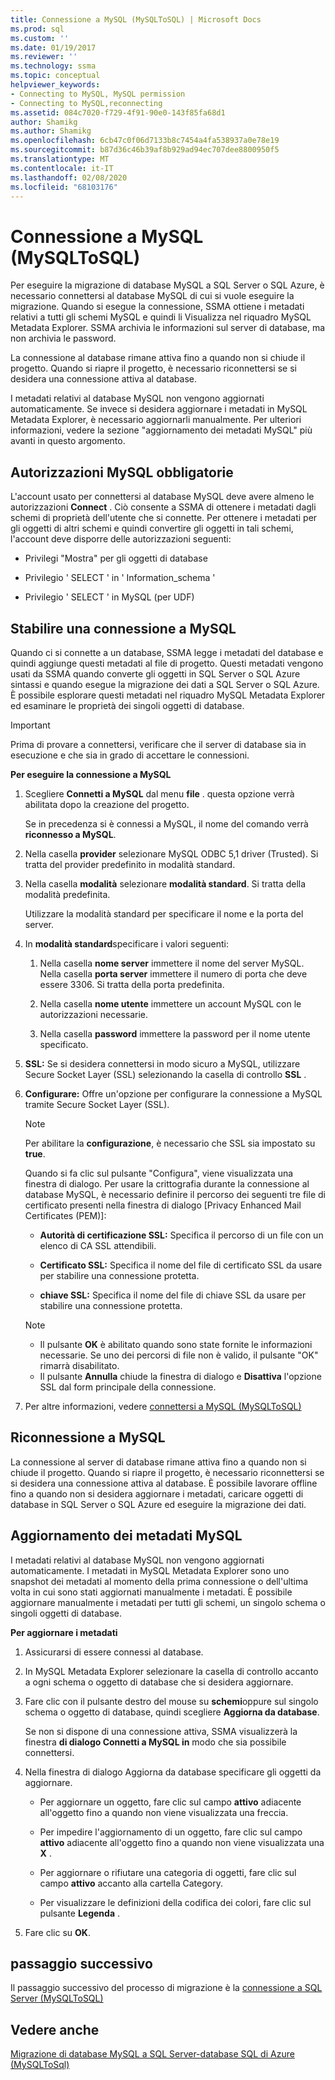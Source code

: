 ```yaml
---
title: Connessione a MySQL (MySQLToSQL) | Microsoft Docs
ms.prod: sql
ms.custom: ''
ms.date: 01/19/2017
ms.reviewer: ''
ms.technology: ssma
ms.topic: conceptual
helpviewer_keywords:
- Connecting to MySQL, MySQL permission
- Connecting to MySQL,reconnecting
ms.assetid: 084c7020-f729-4f91-90e0-143f85fa68d1
author: Shamikg
ms.author: Shamikg
ms.openlocfilehash: 6cb47c0f06d7133b8c7454a4fa538937a0e78e19
ms.sourcegitcommit: b87d36c46b39af8b929ad94ec707dee8800950f5
ms.translationtype: MT
ms.contentlocale: it-IT
ms.lasthandoff: 02/08/2020
ms.locfileid: "68103176"
---
```

# <a name="connecting-to-mysql-mysqltosql"></a>Connessione a MySQL (MySQLToSQL)
Per eseguire la migrazione di database MySQL a SQL Server o SQL Azure, è necessario connettersi al database MySQL di cui si vuole eseguire la migrazione. Quando si esegue la connessione, SSMA ottiene i metadati relativi a tutti gli schemi MySQL e quindi li Visualizza nel riquadro MySQL Metadata Explorer. SSMA archivia le informazioni sul server di database, ma non archivia le password.  
  
La connessione al database rimane attiva fino a quando non si chiude il progetto. Quando si riapre il progetto, è necessario riconnettersi se si desidera una connessione attiva al database.  
  
I metadati relativi al database MySQL non vengono aggiornati automaticamente. Se invece si desidera aggiornare i metadati in MySQL Metadata Explorer, è necessario aggiornarli manualmente. Per ulteriori informazioni, vedere la sezione "aggiornamento dei metadati MySQL" più avanti in questo argomento.  
  
## <a name="required-mysql-permissions"></a>Autorizzazioni MySQL obbligatorie  
L'account usato per connettersi al database MySQL deve avere almeno le autorizzazioni **Connect** . Ciò consente a SSMA di ottenere i metadati dagli schemi di proprietà dell'utente che si connette. Per ottenere i metadati per gli oggetti di altri schemi e quindi convertire gli oggetti in tali schemi, l'account deve disporre delle autorizzazioni seguenti:  
  
-   Privilegi "Mostra" per gli oggetti di database  
  
-   Privilegio ' SELECT ' in ' Information_schema '  
  
-   Privilegio ' SELECT ' in MySQL (per UDF)  
  
## <a name="establishing-a-connection-to-mysql"></a>Stabilire una connessione a MySQL  
Quando ci si connette a un database, SSMA legge i metadati del database e quindi aggiunge questi metadati al file di progetto. Questi metadati vengono usati da SSMA quando converte gli oggetti in SQL Server o SQL Azure sintassi e quando esegue la migrazione dei dati a SQL Server o SQL Azure. È possibile esplorare questi metadati nel riquadro MySQL Metadata Explorer ed esaminare le proprietà dei singoli oggetti di database.  
  
> [!IMPORTANT]  
> Prima di provare a connettersi, verificare che il server di database sia in esecuzione e che sia in grado di accettare le connessioni.  
  
**Per eseguire la connessione a MySQL**  
  
1.  Scegliere **Connetti a MySQL** dal menu **file** . questa opzione verrà abilitata dopo la creazione del progetto.  
  
    Se in precedenza si è connessi a MySQL, il nome del comando verrà **riconnesso a MySQL**.  
  
2.  Nella casella **provider** selezionare MySQL ODBC 5,1 driver (Trusted). Si tratta del provider predefinito in modalità standard.  
  
3.  Nella casella **modalità** selezionare **modalità standard**. Si tratta della modalità predefinita.  
  
    Utilizzare la modalità standard per specificare il nome e la porta del server.  
  
4.  In **modalità standard**specificare i valori seguenti:  
  
    1.  Nella casella **nome server** immettere il nome del server MySQL. Nella casella **porta server** immettere il numero di porta che deve essere 3306. Si tratta della porta predefinita.  
  
    2.  Nella casella **nome utente** immettere un account MySQL con le autorizzazioni necessarie.  
  
    3.  Nella casella **password** immettere la password per il nome utente specificato.  
  
5.  **SSL:** Se si desidera connettersi in modo sicuro a MySQL, utilizzare Secure Socket Layer (SSL) selezionando la casella di controllo **SSL** .  
  
6.  **Configurare:** Offre un'opzione per configurare la connessione a MySQL tramite Secure Socket Layer (SSL).  
  
    > [!NOTE]  
    > Per abilitare la **configurazione**, è necessario che SSL sia impostato su **true**.  
  
    Quando si fa clic sul pulsante "Configura", viene visualizzata una finestra di dialogo. Per usare la crittografia durante la connessione al database MySQL, è necessario definire il percorso dei seguenti tre file di certificato presenti nella finestra di dialogo [Privacy Enhanced Mail Certificates (PEM)]:  
  
    -   **Autorità di certificazione SSL:** Specifica il percorso di un file con un elenco di CA SSL attendibili.  
  
    -   **Certificato SSL:** Specifica il nome del file di certificato SSL da usare per stabilire una connessione protetta.  
  
    -   **chiave SSL:** Specifica il nome del file di chiave SSL da usare per stabilire una connessione protetta.  
  
    > [!NOTE]  
    > -   Il pulsante **OK** è abilitato quando sono state fornite le informazioni necessarie. Se uno dei percorsi di file non è valido, il pulsante "OK" rimarrà disabilitato.  
    > -   Il pulsante **Annulla** chiude la finestra di dialogo e **Disattiva** l'opzione SSL dal form principale della connessione.  
  
7.  Per altre informazioni, vedere [connettersi a MySQL &#40;MySQLToSQL&#41;](../../ssma/mysql/connect-to-mysql-mysqltosql.md)  
  
## <a name="reconnecting-to-mysql"></a>Riconnessione a MySQL  
La connessione al server di database rimane attiva fino a quando non si chiude il progetto. Quando si riapre il progetto, è necessario riconnettersi se si desidera una connessione attiva al database. È possibile lavorare offline fino a quando non si desidera aggiornare i metadati, caricare oggetti di database in SQL Server o SQL Azure ed eseguire la migrazione dei dati.  
  
## <a name="refreshing-mysql-metadata"></a>Aggiornamento dei metadati MySQL  
I metadati relativi al database MySQL non vengono aggiornati automaticamente. I metadati in MySQL Metadata Explorer sono uno snapshot dei metadati al momento della prima connessione o dell'ultima volta in cui sono stati aggiornati manualmente i metadati. È possibile aggiornare manualmente i metadati per tutti gli schemi, un singolo schema o singoli oggetti di database.  
  
**Per aggiornare i metadati**  
  
1.  Assicurarsi di essere connessi al database.  
  
2.  In MySQL Metadata Explorer selezionare la casella di controllo accanto a ogni schema o oggetto di database che si desidera aggiornare.  
  
3.  Fare clic con il pulsante destro del mouse su **schemi**oppure sul singolo schema o oggetto di database, quindi scegliere **Aggiorna da database**.  
  
    Se non si dispone di una connessione attiva, SSMA visualizzerà la finestra **di dialogo Connetti a MySQL in** modo che sia possibile connettersi.  
  
4.  Nella finestra di dialogo Aggiorna da database specificare gli oggetti da aggiornare.  
  
    -   Per aggiornare un oggetto, fare clic sul campo **attivo** adiacente all'oggetto fino a quando non viene visualizzata una freccia.  
  
    -   Per impedire l'aggiornamento di un oggetto, fare clic sul campo **attivo** adiacente all'oggetto fino a quando non viene visualizzata una **X** .  
  
    -   Per aggiornare o rifiutare una categoria di oggetti, fare clic sul campo **attivo** accanto alla cartella Category.  
  
    -   Per visualizzare le definizioni della codifica dei colori, fare clic sul pulsante **Legenda** .  
  
5.  Fare clic su **OK**.  
  
## <a name="next-step"></a>passaggio successivo  
Il passaggio successivo del processo di migrazione è la [connessione a SQL Server &#40;MySQLToSQL&#41;](../../ssma/mysql/connecting-to-sql-server-mysqltosql.md)  
  
## <a name="see-also"></a>Vedere anche  
[Migrazione di database MySQL a SQL Server-database SQL di Azure &#40;MySQLToSql&#41;](../../ssma/mysql/migrating-mysql-databases-to-sql-server-azure-sql-db-mysqltosql.md)  
  
